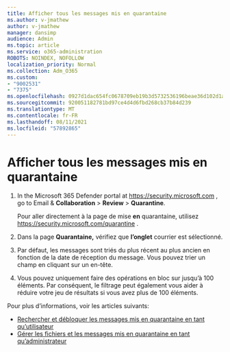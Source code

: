 ```yaml
---
title: Afficher tous les messages mis en quarantaine
ms.author: v-jmathew
author: v-jmathew
manager: dansimp
audience: Admin
ms.topic: article
ms.service: o365-administration
ROBOTS: NOINDEX, NOFOLLOW
localization_priority: Normal
ms.collection: Adm_O365
ms.custom:
- "9002531"
- "7375"
ms.openlocfilehash: 0927d1dac654fc0678709eb19b3d5732536196beae36d102d1a94bf7617b1b45
ms.sourcegitcommit: 920051182781bd97ce4d4d6fbd268cb37b84d239
ms.translationtype: MT
ms.contentlocale: fr-FR
ms.lasthandoff: 08/11/2021
ms.locfileid: "57892865"
---
```

# <a name="view-all-quarantined-messages"></a>Afficher tous les messages mis en quarantaine

1. In the Microsoft 365 Defender portal at <https://security.microsoft.com> , go to Email & **Collaboration** \> **Review** \> **Quarantine**.

   Pour aller directement à la page de mise **en** quarantaine, utilisez <https://security.microsoft.com/quarantine> .

2. Dans la page **Quarantaine,** vérifiez que **l’onglet** courrier est sélectionné.
3. Par défaut, les messages sont triés du plus récent au plus ancien en fonction de la date de réception du message. Vous pouvez trier un champ en cliquant sur un en-tête.
4. Vous pouvez uniquement faire des opérations en bloc sur jusqu’à 100 éléments. Par conséquent, le filtrage peut également vous aider à réduire votre jeu de résultats si vous avez plus de 100 éléments.

Pour plus d’informations, voir les articles suivants:

- [Rechercher et débloquer les messages mis en quarantaine en tant qu’utilisateur](https://docs.microsoft.com/microsoft-365/security/office-365-security/find-and-release-quarantined-messages-as-a-user)
- [Gérer les fichiers et les messages mis en quarantaine en tant qu’administrateur](https://docs.microsoft.com/microsoft-365/security/office-365-security/manage-quarantined-messages-and-files)
